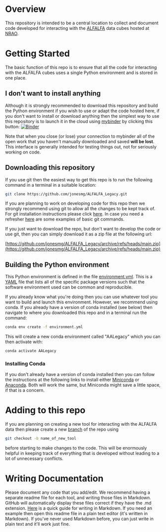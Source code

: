 # Overview

This repository is intended to be a central location to collect and document code developed for interacting with the [ALFALFA](https://egg.astro.cornell.edu/alfalfa/data/index.php) data cubes hosted at [NRAO](https://data.nrao.edu/portal/#/).

# Getting Started

The basic function of this repo is to ensure that all the code for interacting with the ALFALFA cubes uses a single Python environment and is stored in one place.

## I don't want to install anything

Although it is strongly recommended to download this repository and build the Python environment if you wish to use or adapt the code hosted here, if you don't want to install or download anything then the simplest way to use this repository is to launch it in the cloud using [mybinder](https://mybinder.org/) by clicking this button: [![Binder](https://mybinder.org/badge_logo.svg)](https://mybinder.org/v2/gh/jonesmg/ALFALFA_Legacy/HEAD)

Note that when you close (or lose) your connection to mybinder all of the open work that you haven't manually downloaded and saved **will be lost**. This interface is generally intended for testing things out, not for seriously working on code.

## Downloading this repository

If you use git then the easiest way to get this repo is to run the following command in a terminal in a suitable location:

```bash
git clone https://github.com/jonesmg/ALFALFA_Legacy.git
```

If you are planning to work on developing code for this repo then we strongly recommend using git to allow all the changes to be kept track of. For git installation instructions please click [here](https://git-scm.com/downloads). In case you need a refresher [here](https://www.geeksforgeeks.org/basic-git-commands-with-examples/) are some examples of basic git commands.

If you just want to download the repo, but don't want to develop the code or use git, then you can simply download it as a zip file at the following url:

[https://github.com/jonesmg/ALFALFA_Legacy/archive/refs/heads/main.zip](https://github.com/jonesmg/ALFALFA_Legacy/archive/refs/heads/main.zip)

## Building the Python environment

This Python environment is defined in the file [environment.yml](environment.yml). This is a [YAML](https://yaml.org/spec/1.2.2/#chapter-1-introduction-to-yaml) file that lists all of the specific package versions such that the software environment used can be common and reproducible. 

If you already know what you're doing then you can use whatever tool you want to build and launch this environment. However, we recommend using conda. If you already have a version of conda installed (see below) then navigate to where you downloaded this repo and in a terminal run the command:

```bash
conda env create -f environment.yml
``` 
This will create a new conda environment called "AALegacy" which you can then activate with:

```bash
conda activate AALegacy
```

### Installing Conda

If you don't already have a version of conda installed then you can follow the instructions at the following links to install either [Miniconda](https://www.anaconda.com/docs/getting-started/miniconda/install) or [Anaconda](https://www.anaconda.com/download/success). Both will work the same, but Miniconda might save a little space, if that is a concern.

# Adding to this repo

If you are planning on creating a new tool for interacting with the ALFALFA data then please create a new [branch](https://www.geeksforgeeks.org/how-to-create-a-new-branch-in-git/) of the repo using

```bash
git checkout -b name_of_new_tool
```

before starting to make changes to the code. This will be enormously helpful in keeping track of everything that is developed without leading to a lot of unnecessary conflicts.

# Writing Documentation

Please document any code that you add/edit. We recommend having a separate readme file for each tool, and writing those files in Markdown. GitHub will automatically display these files correct if they have the .md extension. [Here](https://www.markdownguide.org/basic-syntax/) is a quick guide for writing in Markdown. If you need an example then open this readme file in a plain text editor (it's written in Markdown). If you've never used Markdown before, you can just write in plain text and it'll work just fine.
